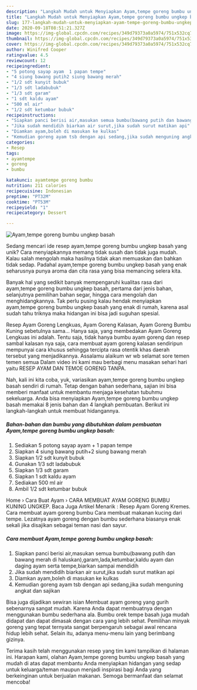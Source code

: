 ```yaml
---
description: "Langkah Mudah untuk Menyiapkan Ayam,tempe goreng bumbu ungkep basah yang Enak Banget"
title: "Langkah Mudah untuk Menyiapkan Ayam,tempe goreng bumbu ungkep basah yang Enak Banget"
slug: 177-langkah-mudah-untuk-menyiapkan-ayam-tempe-goreng-bumbu-ungkep-basah-yang-enak-banget
date: 2020-09-18T08:51:21.327Z
image: https://img-global.cpcdn.com/recipes/349d79373a0a5974/751x532cq70/ayamtempe-goreng-bumbu-ungkep-basah-foto-resep-utama.jpg
thumbnail: https://img-global.cpcdn.com/recipes/349d79373a0a5974/751x532cq70/ayamtempe-goreng-bumbu-ungkep-basah-foto-resep-utama.jpg
cover: https://img-global.cpcdn.com/recipes/349d79373a0a5974/751x532cq70/ayamtempe-goreng-bumbu-ungkep-basah-foto-resep-utama.jpg
author: Winifred Cooper
ratingvalue: 4.5
reviewcount: 12
recipeingredient:
- "5 potong sayap ayam  1 papan tempe"
- "4 siung bawang putih2 siung bawang merah"
- "1/2 sdt kunyit bubuk"
- "1/3 sdt ladabubuk"
- "1/3 sdt garam"
- "1 sdt kaldu ayam"
- "500 ml air"
- "1/2 sdt ketumbar bubuk"
recipeinstructions:
- "Siapkan panci berisi air,masukan semua bumbu(bawang putih dan bawang merah di haluskan),garam,lada,ketumbar,kaldu ayam dan daging ayam serta tempe,biarkan sampai mendidih"
- "Jika sudah mendidih biarkan air surut,jika sudah surut matikan api"
- "Diamkan ayam,boleh di masukan ke kulkas"
- "Kemudian goreng ayam tsb dengan api sedang,jika sudah menguning angkat dan sajikan"
categories:
- Resep
tags:
- ayamtempe
- goreng
- bumbu

katakunci: ayamtempe goreng bumbu 
nutrition: 211 calories
recipecuisine: Indonesian
preptime: "PT32M"
cooktime: "PT53M"
recipeyield: "1"
recipecategory: Dessert

---
```



![Ayam,tempe goreng bumbu ungkep basah](https://img-global.cpcdn.com/recipes/349d79373a0a5974/751x532cq70/ayamtempe-goreng-bumbu-ungkep-basah-foto-resep-utama.jpg)

Sedang mencari ide resep ayam,tempe goreng bumbu ungkep basah yang unik? Cara menyiapkannya memang tidak susah dan tidak juga mudah. Kalau salah mengolah maka hasilnya tidak akan memuaskan dan bahkan tidak sedap. Padahal ayam,tempe goreng bumbu ungkep basah yang enak seharusnya punya aroma dan cita rasa yang bisa memancing selera kita.

Banyak hal yang sedikit banyak mempengaruhi kualitas rasa dari ayam,tempe goreng bumbu ungkep basah, pertama dari jenis bahan, selanjutnya pemilihan bahan segar, hingga cara mengolah dan menghidangkannya. Tak perlu pusing kalau hendak menyiapkan ayam,tempe goreng bumbu ungkep basah yang enak di rumah, karena asal sudah tahu triknya maka hidangan ini bisa jadi suguhan spesial.

Resep Ayam Goreng Lengkuas, Ayam Goreng Kalasan, Ayam Goreng Bumbu Kuning sebetulnya sama… Hanya saja, yang membedakan Ayam Goreng Lengkuas ini adalah. Tentu saja, tidak hanya bumbu ayam goreng dan resep sambal kalasan nya saja, cara membuat ayam goreng kalasan sendiripun mempunyai cara khusus sehingga tercipta rasa otentik khas daerah tersebut yang menjadikannya. Assalamu alaikum wr wb selamat sore temen temen semua Dalam video ini kami mau berbagi menu masakan sehari hari yaitu RESEP AYAM DAN TEMOE GORENG TANPA.


Nah, kali ini kita coba, yuk, variasikan ayam,tempe goreng bumbu ungkep basah sendiri di rumah. Tetap dengan bahan sederhana, sajian ini bisa memberi manfaat untuk membantu menjaga kesehatan tubuhmu sekeluarga. Anda bisa menyiapkan Ayam,tempe goreng bumbu ungkep basah memakai 8 jenis bahan dan 4 langkah pembuatan. Berikut ini langkah-langkah untuk membuat hidangannya.

<!--inarticleads1-->

##### Bahan-bahan dan bumbu yang dibutuhkan dalam pembuatan Ayam,tempe goreng bumbu ungkep basah:

1. Sediakan 5 potong sayap ayam + 1 papan tempe
1. Siapkan 4 siung bawang putih+2 siung bawang merah
1. Siapkan 1/2 sdt kunyit bubuk
1. Gunakan 1/3 sdt ladabubuk
1. Siapkan 1/3 sdt garam
1. Siapkan 1 sdt kaldu ayam
1. Sediakan 500 ml air
1. Ambil 1/2 sdt ketumbar bubuk


Home › Cara Buat Ayam › CARA MEMBUAT AYAM GORENG BUMBU KUNING UNGKEP. Baca Juga Artikel Menarik : Resep Ayam Goreng Kremes. Cara membuat ayam goreng bumbu Cara membuat makanan kucing dari tempe. Lezatnya ayam goreng dengan bumbu sederhana biasanya enak sekali jika disajikan sebagai teman nasi dan sayur. 

<!--inarticleads2-->

##### Cara membuat Ayam,tempe goreng bumbu ungkep basah:

1. Siapkan panci berisi air,masukan semua bumbu(bawang putih dan bawang merah di haluskan),garam,lada,ketumbar,kaldu ayam dan daging ayam serta tempe,biarkan sampai mendidih
1. Jika sudah mendidih biarkan air surut,jika sudah surut matikan api
1. Diamkan ayam,boleh di masukan ke kulkas
1. Kemudian goreng ayam tsb dengan api sedang,jika sudah menguning angkat dan sajikan


Bisa juga dijadikan sewiran isian Membuat ayam goreng yang gurih sebenarnya sangat mudah. Karena Anda dapat membuatnya dengan menggunakan bumbu sederhana ala. Bumbu orek tempe basah juga mudah didapat dan dapat dimasak dengan cara yang lebih sehat. Pemilihan minyak goreng yang tepat ternyata sangat berpengaruh sebagai awal rencana hidup lebih sehat. Selain itu, adanya menu-menu lain yang berimbang gizinya. 

Terima kasih telah menggunakan resep yang tim kami tampilkan di halaman ini. Harapan kami, olahan Ayam,tempe goreng bumbu ungkep basah yang mudah di atas dapat membantu Anda menyiapkan hidangan yang sedap untuk keluarga/teman maupun menjadi inspirasi bagi Anda yang berkeinginan untuk berjualan makanan. Semoga bermanfaat dan selamat mencoba!

